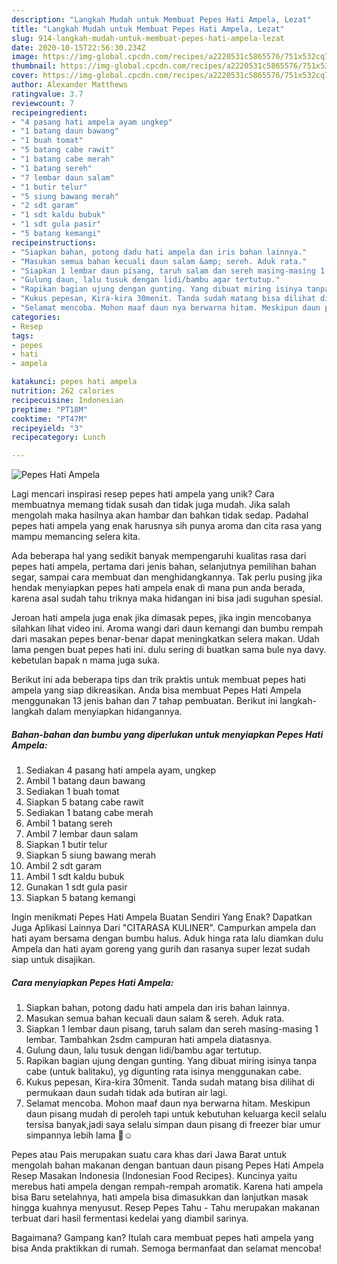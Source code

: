 ```yaml
---
description: "Langkah Mudah untuk Membuat Pepes Hati Ampela, Lezat"
title: "Langkah Mudah untuk Membuat Pepes Hati Ampela, Lezat"
slug: 914-langkah-mudah-untuk-membuat-pepes-hati-ampela-lezat
date: 2020-10-15T22:56:30.234Z
image: https://img-global.cpcdn.com/recipes/a2220531c5865576/751x532cq70/pepes-hati-ampela-foto-resep-utama.jpg
thumbnail: https://img-global.cpcdn.com/recipes/a2220531c5865576/751x532cq70/pepes-hati-ampela-foto-resep-utama.jpg
cover: https://img-global.cpcdn.com/recipes/a2220531c5865576/751x532cq70/pepes-hati-ampela-foto-resep-utama.jpg
author: Alexander Matthews
ratingvalue: 3.7
reviewcount: 7
recipeingredient:
- "4 pasang hati ampela ayam ungkep"
- "1 batang daun bawang"
- "1 buah tomat"
- "5 batang cabe rawit"
- "1 batang cabe merah"
- "1 batang sereh"
- "7 lembar daun salam"
- "1 butir telur"
- "5 siung bawang merah"
- "2 sdt garam"
- "1 sdt kaldu bubuk"
- "1 sdt gula pasir"
- "5 batang kemangi"
recipeinstructions:
- "Siapkan bahan, potong dadu hati ampela dan iris bahan lainnya."
- "Masukan semua bahan kecuali daun salam &amp; sereh. Aduk rata."
- "Siapkan 1 lembar daun pisang, taruh salam dan sereh masing-masing 1 lembar. Tambahkan 2sdm campuran hati ampela diatasnya."
- "Gulung daun, lalu tusuk dengan lidi/bambu agar tertutup."
- "Rapikan bagian ujung dengan gunting. Yang dibuat miring isinya tanpa cabe (untuk balitaku), yg digunting rata isinya menggunakan cabe."
- "Kukus pepesan, Kira-kira 30menit. Tanda sudah matang bisa dilihat di permukaan daun sudah tidak ada butiran air lagi."
- "Selamat mencoba. Mohon maaf daun nya berwarna hitam. Meskipun daun pisang mudah di peroleh tapi untuk kebutuhan keluarga kecil selalu tersisa banyak,jadi saya selalu simpan daun pisang di freezer biar umur simpannya lebih lama 🙏☺"
categories:
- Resep
tags:
- pepes
- hati
- ampela

katakunci: pepes hati ampela 
nutrition: 262 calories
recipecuisine: Indonesian
preptime: "PT18M"
cooktime: "PT47M"
recipeyield: "3"
recipecategory: Lunch

---
```



![Pepes Hati Ampela](https://img-global.cpcdn.com/recipes/a2220531c5865576/751x532cq70/pepes-hati-ampela-foto-resep-utama.jpg)

Lagi mencari inspirasi resep pepes hati ampela yang unik? Cara membuatnya memang tidak susah dan tidak juga mudah. Jika salah mengolah maka hasilnya akan hambar dan bahkan tidak sedap. Padahal pepes hati ampela yang enak harusnya sih punya aroma dan cita rasa yang mampu memancing selera kita.

Ada beberapa hal yang sedikit banyak mempengaruhi kualitas rasa dari pepes hati ampela, pertama dari jenis bahan, selanjutnya pemilihan bahan segar, sampai cara membuat dan menghidangkannya. Tak perlu pusing jika hendak menyiapkan pepes hati ampela enak di mana pun anda berada, karena asal sudah tahu triknya maka hidangan ini bisa jadi suguhan spesial.

Jeroan hati ampela juga enak jika dimasak pepes, jika ingin mencobanya silahkan lihat video ini. Aroma wangi dari daun kemangi dan bumbu rempah dari masakan pepes benar-benar dapat meningkatkan selera makan. Udah lama pengen buat pepes hati ini. dulu sering di buatkan sama bule nya davy. kebetulan bapak n mama juga suka.


Berikut ini ada beberapa tips dan trik praktis untuk membuat pepes hati ampela yang siap dikreasikan. Anda bisa membuat Pepes Hati Ampela menggunakan 13 jenis bahan dan 7 tahap pembuatan. Berikut ini langkah-langkah dalam menyiapkan hidangannya.

<!--inarticleads1-->

##### Bahan-bahan dan bumbu yang diperlukan untuk menyiapkan Pepes Hati Ampela:

1. Sediakan 4 pasang hati ampela ayam, ungkep
1. Ambil 1 batang daun bawang
1. Sediakan 1 buah tomat
1. Siapkan 5 batang cabe rawit
1. Sediakan 1 batang cabe merah
1. Ambil 1 batang sereh
1. Ambil 7 lembar daun salam
1. Siapkan 1 butir telur
1. Siapkan 5 siung bawang merah
1. Ambil 2 sdt garam
1. Ambil 1 sdt kaldu bubuk
1. Gunakan 1 sdt gula pasir
1. Siapkan 5 batang kemangi


Ingin menikmati Pepes Hati Ampela Buatan Sendiri Yang Enak? Dapatkan Juga Aplikasi Lainnya Dari &#34;CITARASA KULINER&#34;. Campurkan ampela dan hati ayam bersama dengan bumbu halus. Aduk hinga rata lalu diamkan dulu Ampela dan hati ayam goreng yang gurih dan rasanya super lezat sudah siap untuk disajikan. 

<!--inarticleads2-->

##### Cara menyiapkan Pepes Hati Ampela:

1. Siapkan bahan, potong dadu hati ampela dan iris bahan lainnya.
1. Masukan semua bahan kecuali daun salam &amp; sereh. Aduk rata.
1. Siapkan 1 lembar daun pisang, taruh salam dan sereh masing-masing 1 lembar. Tambahkan 2sdm campuran hati ampela diatasnya.
1. Gulung daun, lalu tusuk dengan lidi/bambu agar tertutup.
1. Rapikan bagian ujung dengan gunting. Yang dibuat miring isinya tanpa cabe (untuk balitaku), yg digunting rata isinya menggunakan cabe.
1. Kukus pepesan, Kira-kira 30menit. Tanda sudah matang bisa dilihat di permukaan daun sudah tidak ada butiran air lagi.
1. Selamat mencoba. Mohon maaf daun nya berwarna hitam. Meskipun daun pisang mudah di peroleh tapi untuk kebutuhan keluarga kecil selalu tersisa banyak,jadi saya selalu simpan daun pisang di freezer biar umur simpannya lebih lama 🙏☺


Pepes atau Pais merupakan suatu cara khas dari Jawa Barat untuk mengolah bahan makanan dengan bantuan daun pisang Pepes Hati Ampela Resep Masakan Indonesia (Indonesian Food Recipes). Kuncinya yaitu merebus hati ampela dengan rempah-rempah aromatik. Karena hati ampela bisa Baru setelahnya, hati ampela bisa dimasukkan dan lanjutkan masak hingga kuahnya menyusut. Resep Pepes Tahu - Tahu merupakan makanan terbuat dari hasil fermentasi kedelai yang diambil sarinya. 

Bagaimana? Gampang kan? Itulah cara membuat pepes hati ampela yang bisa Anda praktikkan di rumah. Semoga bermanfaat dan selamat mencoba!
